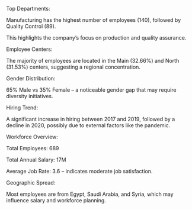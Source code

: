 Top Departments:

Manufacturing has the highest number of employees (140), followed by Quality Control (89).

This highlights the company’s focus on production and quality assurance.

Employee Centers:

The majority of employees are located in the Main (32.66%) and North (31.53%) centers, suggesting a regional concentration.

Gender Distribution:

65% Male vs 35% Female – a noticeable gender gap that may require diversity initiatives.

Hiring Trend:

A significant increase in hiring between 2017 and 2019, followed by a decline in 2020, possibly due to external factors like the pandemic.

Workforce Overview:

Total Employees: 689

Total Annual Salary: 17M

Average Job Rate: 3.6 – indicates moderate job satisfaction.

Geographic Spread:

Most employees are from Egypt, Saudi Arabia, and Syria, which may influence salary and workforce planning.

